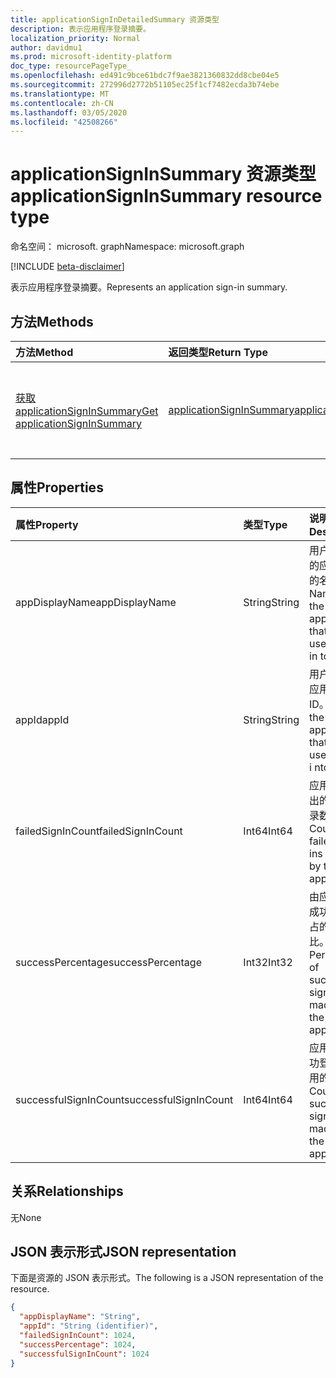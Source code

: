 ```yaml
---
title: applicationSignInDetailedSummary 资源类型
description: 表示应用程序登录摘要。
localization_priority: Normal
author: davidmu1
ms.prod: microsoft-identity-platform
doc_type: resourcePageType_
ms.openlocfilehash: ed491c9bce61bdc7f9ae3821360832dd8cbe04e5
ms.sourcegitcommit: 272996d2772b51105ec25f1cf7482ecda3b74ebe
ms.translationtype: MT
ms.contentlocale: zh-CN
ms.lasthandoff: 03/05/2020
ms.locfileid: "42508266"
---
```

# <a name="applicationsigninsummary-resource-type"></a><span data-ttu-id="c76ef-103">applicationSignInSummary 资源类型</span><span class="sxs-lookup"><span data-stu-id="c76ef-103">applicationSignInSummary resource type</span></span>

<span data-ttu-id="c76ef-104">命名空间： microsoft. graph</span><span class="sxs-lookup"><span data-stu-id="c76ef-104">Namespace: microsoft.graph</span></span>

[!INCLUDE [beta-disclaimer](../../includes/beta-disclaimer.md)]

<span data-ttu-id="c76ef-105">表示应用程序登录摘要。</span><span class="sxs-lookup"><span data-stu-id="c76ef-105">Represents an application sign-in summary.</span></span>

## <a name="methods"></a><span data-ttu-id="c76ef-106">方法</span><span class="sxs-lookup"><span data-stu-id="c76ef-106">Methods</span></span>

| <span data-ttu-id="c76ef-107">方法</span><span class="sxs-lookup"><span data-stu-id="c76ef-107">Method</span></span>       | <span data-ttu-id="c76ef-108">返回类型</span><span class="sxs-lookup"><span data-stu-id="c76ef-108">Return Type</span></span> | <span data-ttu-id="c76ef-109">说明</span><span class="sxs-lookup"><span data-stu-id="c76ef-109">Description</span></span> |
|:-------------|:------------|:------------|
| [<span data-ttu-id="c76ef-110">获取 applicationSignInSummary</span><span class="sxs-lookup"><span data-stu-id="c76ef-110">Get applicationSignInSummary</span></span>](../api/applicationsigninsummary-get.md) | [<span data-ttu-id="c76ef-111">applicationSignInSummary</span><span class="sxs-lookup"><span data-stu-id="c76ef-111">applicationSignInSummary</span></span>](applicationsigninsummary.md) | <span data-ttu-id="c76ef-112">读取**applicationSignInSummary**对象的属性和关系。</span><span class="sxs-lookup"><span data-stu-id="c76ef-112">Read the properties and relationships of an **applicationSignInSummary** object.</span></span> |

## <a name="properties"></a><span data-ttu-id="c76ef-113">属性</span><span class="sxs-lookup"><span data-stu-id="c76ef-113">Properties</span></span>
| <span data-ttu-id="c76ef-114">属性</span><span class="sxs-lookup"><span data-stu-id="c76ef-114">Property</span></span>     | <span data-ttu-id="c76ef-115">类型</span><span class="sxs-lookup"><span data-stu-id="c76ef-115">Type</span></span>        | <span data-ttu-id="c76ef-116">说明</span><span class="sxs-lookup"><span data-stu-id="c76ef-116">Description</span></span> |
|:-------------|:------------|:------------|
|<span data-ttu-id="c76ef-117">appDisplayName</span><span class="sxs-lookup"><span data-stu-id="c76ef-117">appDisplayName</span></span>|<span data-ttu-id="c76ef-118">String</span><span class="sxs-lookup"><span data-stu-id="c76ef-118">String</span></span>|<span data-ttu-id="c76ef-119">用户登录到的应用程序的名称。</span><span class="sxs-lookup"><span data-stu-id="c76ef-119">Name of the application that the user signed in to.</span></span>|
|<span data-ttu-id="c76ef-120">appId</span><span class="sxs-lookup"><span data-stu-id="c76ef-120">appId</span></span>|<span data-ttu-id="c76ef-121">String</span><span class="sxs-lookup"><span data-stu-id="c76ef-121">String</span></span>|  <span data-ttu-id="c76ef-122">用户签署的应用程序的 ID。</span><span class="sxs-lookup"><span data-stu-id="c76ef-122">ID of the application that the user signed i nto.</span></span>|
|<span data-ttu-id="c76ef-123">failedSignInCount</span><span class="sxs-lookup"><span data-stu-id="c76ef-123">failedSignInCount</span></span>|<span data-ttu-id="c76ef-124">Int64</span><span class="sxs-lookup"><span data-stu-id="c76ef-124">Int64</span></span>|<span data-ttu-id="c76ef-125">应用程序发出的失败登录数。</span><span class="sxs-lookup"><span data-stu-id="c76ef-125">Count of failed sign-ins made by the application.</span></span>|
|<span data-ttu-id="c76ef-126">successPercentage</span><span class="sxs-lookup"><span data-stu-id="c76ef-126">successPercentage</span></span>|<span data-ttu-id="c76ef-127">Int32</span><span class="sxs-lookup"><span data-stu-id="c76ef-127">Int32</span></span>|<span data-ttu-id="c76ef-128">由应用程序成功登录所占的百分比。</span><span class="sxs-lookup"><span data-stu-id="c76ef-128">Percentage of successful sign-ins made by the application.</span></span>|
|<span data-ttu-id="c76ef-129">successfulSignInCount</span><span class="sxs-lookup"><span data-stu-id="c76ef-129">successfulSignInCount</span></span>|<span data-ttu-id="c76ef-130">Int64</span><span class="sxs-lookup"><span data-stu-id="c76ef-130">Int64</span></span>|<span data-ttu-id="c76ef-131">应用程序成功登录时所用的计数。</span><span class="sxs-lookup"><span data-stu-id="c76ef-131">Count of successful sign-ins made by the application.</span></span>|

## <a name="relationships"></a><span data-ttu-id="c76ef-132">关系</span><span class="sxs-lookup"><span data-stu-id="c76ef-132">Relationships</span></span>
<span data-ttu-id="c76ef-133">无</span><span class="sxs-lookup"><span data-stu-id="c76ef-133">None</span></span>


## <a name="json-representation"></a><span data-ttu-id="c76ef-134">JSON 表示形式</span><span class="sxs-lookup"><span data-stu-id="c76ef-134">JSON representation</span></span>

<span data-ttu-id="c76ef-135">下面是资源的 JSON 表示形式。</span><span class="sxs-lookup"><span data-stu-id="c76ef-135">The following is a JSON representation of the resource.</span></span>

<!-- {
  "blockType": "resource",
  "optionalProperties": [

  ],
  "@odata.type": "microsoft.graph.applicationSignInSummary"
}-->

```json
{
  "appDisplayName": "String",
  "appId": "String (identifier)",
  "failedSignInCount": 1024,
  "successPercentage": 1024,
  "successfulSignInCount": 1024
}

```

<!-- uuid: 8fcb5dbc-d5aa-4681-8e31-b001d5168d79
2015-10-25 14:57:30 UTC -->
<!-- {
  "type": "#page.annotation",
  "description": "applicationSignInSummary resource",
  "keywords": "",
  "section": "documentation",
  "tocPath": ""
}-->
